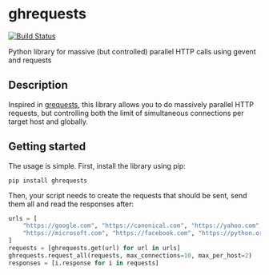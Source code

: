 # ghrequests

[![Build Status](https://travis-ci.org/pappacena/ghrequests.svg?branch=main)](https://travis-ci.org/pappacena/ghrequests)


Python library for massive (but controlled) parallel HTTP calls using gevent and requests


## Description

Inspired in [grequests](https://github.com/spyoungtech/grequests/), this
library allows you to do massively parallel HTTP requests, but controlling
both the limit of simultaneous connections per target host and globally.

## Getting started

The usage is simple. First, install the library using pip:

```pip install ghrequests```

Then, your script needs to create the requests that should be sent, send
 them all and read the responses after:

```python
urls = [
    "https://google.com", "https://canonical.com", "https://yahoo.com",
    "https://microsoft.com", "https://facebook.com", "https://python.org"
]
requests = [ghrequests.get(url) for url in urls]
ghrequests.request_all(requests, max_connections=10, max_per_host=2)
responses = [i.response for i in requests]
```

